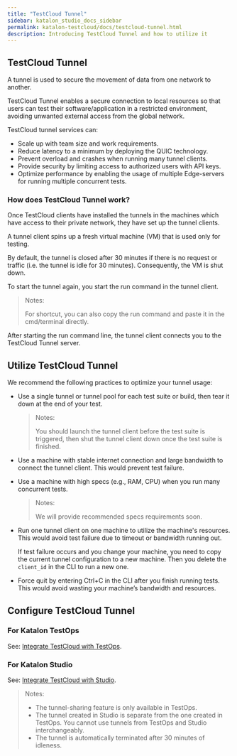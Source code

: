 ```yaml
---
title: "TestCloud Tunnel"
sidebar: katalon_studio_docs_sidebar
permalink: katalon-testcloud/docs/testcloud-tunnel.html
description: Introducing TestCloud Tunnel and how to utilize it
---
```


## TestCloud Tunnel

A tunnel is used to secure the movement of data from one network to another.

TestCloud Tunnel enables a secure connection to local resources so that users can test their software/application in a restricted environment, avoiding unwanted external access from the global network.

TestCloud tunnel services can:

* Scale up with team size and work requirements.
* Reduce latency to a minimum by deploying the QUIC technology.
* Prevent overload and crashes when running many tunnel clients.
* Provide security by limiting access to authorized users with API keys.
* Optimize performance by enabling the usage of multiple Edge-servers for running multiple concurrent tests.

### How does TestCloud Tunnel work?

Once TestCloud clients have installed the tunnels in the machines which have access to their private network, they have set up the tunnel clients.

A tunnel client spins up a fresh virtual machine (VM) that is used only for testing.

By default, the tunnel is closed after 30 minutes if there is no request or traffic (i.e. the tunnel is idle for 30 minutes). Consequently, the VM is shut down.

To start the tunnel again, you start the run command in the tunnel client.

> Notes:
>
> For shortcut, you can also copy the run command and paste it in the cmd/terminal directly.

After starting the run command line, the tunnel client connects you to the TestCloud Tunnel server.

## Utilize TestCloud Tunnel

We recommend the following practices to optimize your tunnel usage:

* Use a single tunnel or tunnel pool for each test suite or build, then tear it down at the end of your test.

    > Notes:
    >
    > You should launch the tunnel client before the test suite is triggered, then shut the tunnel client down once the test suite is finished.

* Use a machine with stable internet connection and large bandwidth to connect the tunnel client. This would prevent test failure.

* Use a machine with high specs (e.g., RAM, CPU) when you run many concurrent tests.

    > Notes:
    >
    > We will provide recommended specs requirements soon.

* Run one tunnel client on one machine to utilize the machine's resources. This would avoid test failure due to timeout or bandwidth running out.

    If test failure occurs and you change your machine, you need to copy the current tunnel configuration to a new machine. Then you delete the `client_id` in the CLI to run a new one.

* Force quit by entering Ctrl+C in the CLI after you finish running tests. This would avoid wasting your machine’s bandwidth and resources.

## Configure TestCloud Tunnel

### For Katalon TestOps

See: [Integrate TestCloud with TestOps](https://docs.katalon.com/katalon-testcloud/docs/integrate-testcloud-with-testops.html#integrate-testcloud-with-testops).

### For Katalon Studio

See: [Integrate TestCloud with Studio](https://docs.katalon.com/katalon-studio/docs/testcloud-integration.html).

> Notes:
>
> * The tunnel-sharing feature is only available in TestOps.
> * The tunnel created in Studio is separate from the one created in TestOps. You cannot use tunnels from TestOps and Studio interchangeably.
> * The tunnel is automatically terminated after 30 minutes of idleness.
